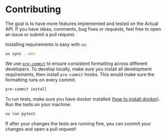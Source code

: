# Contributing

The goal is to have more features implemented and tested on the Actual API. If you have ideas, comments, bug fixes or
requests, feel free to open an issue or submit a pull request.

Installing requirements is easy with `uv`:

```bash
uv sync --dev
```

We use [`pre-commit`](https://pre-commit.com/) to ensure consistent formatting across different developers. To develop
locally, make sure you install all development requirements, then install `pre-commit` hooks. This would make sure the
formatting runs on every commit.

```bash
pre-commit install
```

To run tests, make sure you have docker installed ([how to install docker](https://docs.docker.com/engine/install/)).
Run the tests on your machine:

```bash
uv run pytest
```

If after your changes the tests are running fine, you can commit your changes and open a pull request!
